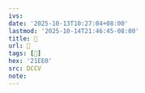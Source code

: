 ```yaml
---
ivs:
date: '2025-10-13T10:27:04+08:00'
lastmod: '2025-10-14T21:46:45-08:00'
title: 􄉢
url: 􄉢
tags: [𡻠]
hex: '21EE0'
src: DCCV
note:
---
```

